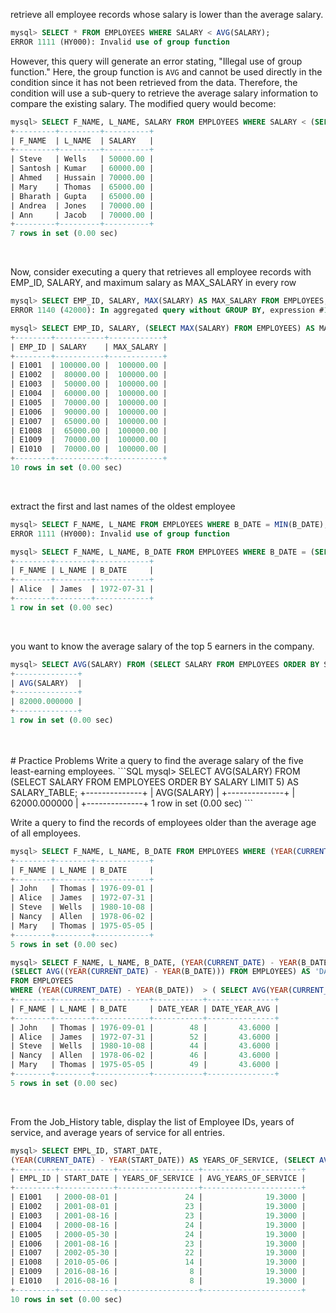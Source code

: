 retrieve all employee records whose salary is lower than the average salary.
```sql
mysql> SELECT * FROM EMPLOYEES WHERE SALARY < AVG(SALARY);
ERROR 1111 (HY000): Invalid use of group function
```

However, this query will generate an error stating, "Illegal use of group function." Here, the group function is `AVG` and cannot be used directly in the condition since it has not been retrieved from the data. Therefore, the condition will use a sub-query to retrieve the average salary information to compare the existing salary. The modified query would become:

```SQL
mysql> SELECT F_NAME, L_NAME, SALARY FROM EMPLOYEES WHERE SALARY < (SELECT AVG(SALARY) FROM EMPLOYEES);
+---------+---------+----------+
| F_NAME  | L_NAME  | SALARY   |
+---------+---------+----------+
| Steve   | Wells   | 50000.00 |
| Santosh | Kumar   | 60000.00 |
| Ahmed   | Hussain | 70000.00 |
| Mary    | Thomas  | 65000.00 |
| Bharath | Gupta   | 65000.00 |
| Andrea  | Jones   | 70000.00 |
| Ann     | Jacob   | 70000.00 |
+---------+---------+----------+
7 rows in set (0.00 sec) 
```


<br/>

Now, consider executing a query that retrieves all employee records with EMP_ID, SALARY, and maximum salary as MAX_SALARY in every row
```SQL
mysql> SELECT EMP_ID, SALARY, MAX(SALARY) AS MAX_SALARY FROM EMPLOYEES;
ERROR 1140 (42000): In aggregated query without GROUP BY, expression #1 of SELECT list contains nonaggregated column 'HR.EMPLOYEES.EMP_ID'; this is incompatible with sql_mode=only_full_group_by
```

```SQL
mysql> SELECT EMP_ID, SALARY, (SELECT MAX(SALARY) FROM EMPLOYEES) AS MAX_SALARY FROM EMPLOYEES;
+--------+-----------+------------+
| EMP_ID | SALARY    | MAX_SALARY |
+--------+-----------+------------+
| E1001  | 100000.00 |  100000.00 |
| E1002  |  80000.00 |  100000.00 |
| E1003  |  50000.00 |  100000.00 |
| E1004  |  60000.00 |  100000.00 |
| E1005  |  70000.00 |  100000.00 |
| E1006  |  90000.00 |  100000.00 |
| E1007  |  65000.00 |  100000.00 |
| E1008  |  65000.00 |  100000.00 |
| E1009  |  70000.00 |  100000.00 |
| E1010  |  70000.00 |  100000.00 |
+--------+-----------+------------+
10 rows in set (0.00 sec)
```

<br/>

extract the first and last names of the oldest employee
```SQL
mysql> SELECT F_NAME, L_NAME FROM EMPLOYEES WHERE B_DATE = MIN(B_DATE);
ERROR 1111 (HY000): Invalid use of group function
```

```SQL
mysql> SELECT F_NAME, L_NAME, B_DATE FROM EMPLOYEES WHERE B_DATE = (SELECT MIN(B_DATE) FROM EMPLOYEES);
+--------+--------+------------+
| F_NAME | L_NAME | B_DATE     |
+--------+--------+------------+
| Alice  | James  | 1972-07-31 |
+--------+--------+------------+
1 row in set (0.00 sec)
```

<br/>

you want to know the average salary of the top 5 earners in the company.

```SQL
mysql> SELECT AVG(SALARY) FROM (SELECT SALARY FROM EMPLOYEES ORDER BY SALARY DESC LIMIT 5) AS SALARY_TABLE;
+--------------+
| AVG(SALARY)  |
+--------------+
| 82000.000000 |
+--------------+
1 row in set (0.00 sec)
```

<br/>
<br/>
# Practice Problems
Write a query to find the average salary of the five least-earning employees.
```SQL
mysql> SELECT AVG(SALARY) FROM (SELECT SALARY FROM EMPLOYEES ORDER BY SALARY LIMIT 5) AS SALARY_TABLE;
+--------------+
| AVG(SALARY)  |
+--------------+
| 62000.000000 |
+--------------+
1 row in set (0.00 sec)
```


<br/>

Write a query to find the records of employees older than the average age of all employees.

```SQL
mysql> SELECT F_NAME, L_NAME, B_DATE FROM EMPLOYEES WHERE (YEAR(CURRENT_DATE) - YEAR(B_DATE))  > ( SELECT AVG(YEAR(CURRENT_DATE) - YEAR(B_DATE)) FROM EMPLOYEES );
+--------+--------+------------+
| F_NAME | L_NAME | B_DATE     |
+--------+--------+------------+
| John   | Thomas | 1976-09-01 |
| Alice  | James  | 1972-07-31 |
| Steve  | Wells  | 1980-10-08 |
| Nancy  | Allen  | 1978-06-02 |
| Mary   | Thomas | 1975-05-05 |
+--------+--------+------------+
5 rows in set (0.00 sec)

```


```SQL
mysql> SELECT F_NAME, L_NAME, B_DATE, (YEAR(CURRENT_DATE) - YEAR(B_DATE)) AS 'DATE_YEAR', 
(SELECT AVG((YEAR(CURRENT_DATE) - YEAR(B_DATE))) FROM EMPLOYEES) AS 'DATE_YEAR_AVG' 
FROM EMPLOYEES 
WHERE (YEAR(CURRENT_DATE) - YEAR(B_DATE))  > ( SELECT AVG(YEAR(CURRENT_DATE) - YEAR(B_DATE)) FROM EMPLOYEES );
+--------+--------+------------+-----------+---------------+
| F_NAME | L_NAME | B_DATE     | DATE_YEAR | DATE_YEAR_AVG |
+--------+--------+------------+-----------+---------------+
| John   | Thomas | 1976-09-01 |        48 |       43.6000 |
| Alice  | James  | 1972-07-31 |        52 |       43.6000 |
| Steve  | Wells  | 1980-10-08 |        44 |       43.6000 |
| Nancy  | Allen  | 1978-06-02 |        46 |       43.6000 |
| Mary   | Thomas | 1975-05-05 |        49 |       43.6000 |
+--------+--------+------------+-----------+---------------+
5 rows in set (0.00 sec)
```


<br/>

From the Job_History table, display the list of Employee IDs, years of service, and average years of service for all entries.
```SQL
mysql> SELECT EMPL_ID, START_DATE, 
(YEAR(CURRENT_DATE) - YEAR(START_DATE)) AS YEARS_OF_SERVICE, (SELECT AVG((YEAR(CURRENT_DATE) - YEAR(START_DATE))) FROM JOB_HISTORY) AS 'AVG_YEARS_OF_SERVICE' FROM JOB_HISTORY;
+---------+------------+------------------+----------------------+
| EMPL_ID | START_DATE | YEARS_OF_SERVICE | AVG_YEARS_OF_SERVICE |
+---------+------------+------------------+----------------------+
| E1001   | 2000-08-01 |               24 |              19.3000 |
| E1002   | 2001-08-01 |               23 |              19.3000 |
| E1003   | 2001-08-16 |               23 |              19.3000 |
| E1004   | 2000-08-16 |               24 |              19.3000 |
| E1005   | 2000-05-30 |               24 |              19.3000 |
| E1006   | 2001-08-16 |               23 |              19.3000 |
| E1007   | 2002-05-30 |               22 |              19.3000 |
| E1008   | 2010-05-06 |               14 |              19.3000 |
| E1009   | 2016-08-16 |                8 |              19.3000 |
| E1010   | 2016-08-16 |                8 |              19.3000 |
+---------+------------+------------------+----------------------+
10 rows in set (0.00 sec)
```



